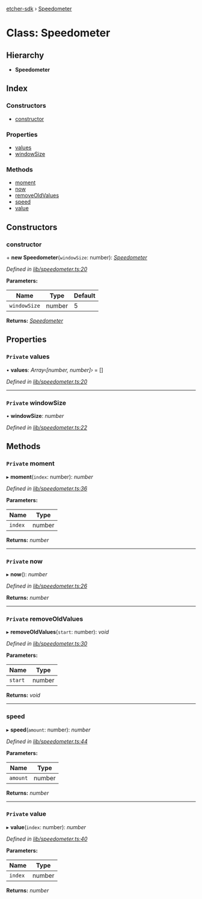 [etcher-sdk](../README.md) › [Speedometer](speedometer.md)

# Class: Speedometer

## Hierarchy

* **Speedometer**

## Index

### Constructors

* [constructor](speedometer.md#constructor)

### Properties

* [values](speedometer.md#private-values)
* [windowSize](speedometer.md#private-windowsize)

### Methods

* [moment](speedometer.md#private-moment)
* [now](speedometer.md#private-now)
* [removeOldValues](speedometer.md#private-removeoldvalues)
* [speed](speedometer.md#speed)
* [value](speedometer.md#private-value)

## Constructors

###  constructor

\+ **new Speedometer**(`windowSize`: number): *[Speedometer](speedometer.md)*

*Defined in [lib/speedometer.ts:20](https://github.com/balena-io-modules/etcher-sdk/blob/e5f13b5/lib/speedometer.ts#L20)*

**Parameters:**

Name | Type | Default |
------ | ------ | ------ |
`windowSize` | number | 5 |

**Returns:** *[Speedometer](speedometer.md)*

## Properties

### `Private` values

• **values**: *Array‹[number, number]›* = []

*Defined in [lib/speedometer.ts:20](https://github.com/balena-io-modules/etcher-sdk/blob/e5f13b5/lib/speedometer.ts#L20)*

___

### `Private` windowSize

• **windowSize**: *number*

*Defined in [lib/speedometer.ts:22](https://github.com/balena-io-modules/etcher-sdk/blob/e5f13b5/lib/speedometer.ts#L22)*

## Methods

### `Private` moment

▸ **moment**(`index`: number): *number*

*Defined in [lib/speedometer.ts:36](https://github.com/balena-io-modules/etcher-sdk/blob/e5f13b5/lib/speedometer.ts#L36)*

**Parameters:**

Name | Type |
------ | ------ |
`index` | number |

**Returns:** *number*

___

### `Private` now

▸ **now**(): *number*

*Defined in [lib/speedometer.ts:26](https://github.com/balena-io-modules/etcher-sdk/blob/e5f13b5/lib/speedometer.ts#L26)*

**Returns:** *number*

___

### `Private` removeOldValues

▸ **removeOldValues**(`start`: number): *void*

*Defined in [lib/speedometer.ts:30](https://github.com/balena-io-modules/etcher-sdk/blob/e5f13b5/lib/speedometer.ts#L30)*

**Parameters:**

Name | Type |
------ | ------ |
`start` | number |

**Returns:** *void*

___

###  speed

▸ **speed**(`amount`: number): *number*

*Defined in [lib/speedometer.ts:44](https://github.com/balena-io-modules/etcher-sdk/blob/e5f13b5/lib/speedometer.ts#L44)*

**Parameters:**

Name | Type |
------ | ------ |
`amount` | number |

**Returns:** *number*

___

### `Private` value

▸ **value**(`index`: number): *number*

*Defined in [lib/speedometer.ts:40](https://github.com/balena-io-modules/etcher-sdk/blob/e5f13b5/lib/speedometer.ts#L40)*

**Parameters:**

Name | Type |
------ | ------ |
`index` | number |

**Returns:** *number*

